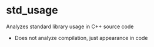 # std_usage

Analyzes standard library usage in C++ source code
- Does not analyze compilation, just appearance in code
